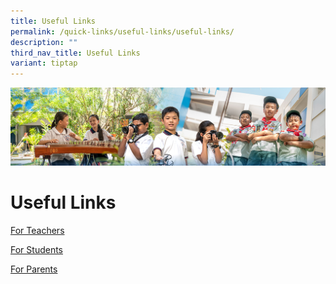 ```yaml
---
title: Useful Links
permalink: /quick-links/useful-links/useful-links/
description: ""
third_nav_title: Useful Links
variant: tiptap
---
```

![](/images/AboutUs.jpg)

Useful Links
============

[For Teachers](/quick-links/Useful-Links/For-Teachers/)

[For Students](/quick-links/Useful-Links/For-Students/)

[For Parents](/quick-links/Useful-Links/For-Parents/)